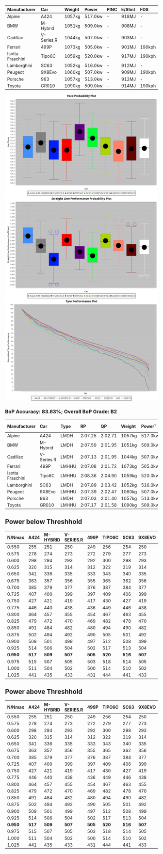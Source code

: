 | Manufacturer     | Car        | Weight | Power   | PINC    | E/Stint | FDS     |
|:-|:-|:-|:-|:-|:-|:-|
| Alpine           | A424       | 1057kg | 517.0kw |    -    | 918MJ   |    -    |
| BMW              | M-Hybrid   | 1051kg | 509.0kw |    -    | 908MJ   |    -    |
| Cadillac         | V-Series.R | 1044kg | 507.0kw |    -    | 903MJ   |    -    |
| Ferrari          | 499P       | 1073kg | 505.0kw |    -    | 901MJ   | 190kph  |
| Isotta Fraschini | Tipo6C     | 1059kg | 520.0kw |    -    | 917MJ   | 190kph  |
| Lamborghini      | SC63       | 1052kg | 516.0kw |    -    | 912MJ   |    -    |
| Peugeot          | 9X8Evo     | 1060kg | 507.0kw |    -    | 909MJ   | 190kph  |
| Porsche          | 963        | 1057kg | 513.0kw |    -    | 912MJ   |    -    |
| Toyota           | GR010      | 1090kg | 509.0kw |    -    | 914MJ   | 190kph  |

![PACECHART](./IMG/ACOMETHOD.png)
![STRAIGHTLINEPERFORMANCECHART](./IMG/ACOMETHOD_sp.png)
![TYREPERFORMANCECHART](./IMG/ACOMETHOD_tw.png)

### BoP Accuracy: 83.63%; Overall BoP Grade: B2
| Manufacturer     | Car        | Type  | RP      | QP      | Weight | Power¹  | Threshhold | PINC    | Power²   | E/Stint | AVG Vmax  | FDS     | RDLC | L/Stint | BOP-Grade | Model Accuracy | Model Points | Match%  | SimDiff |
|:-|:-|:-|:-|:-|:-|:-|:-|:-|:-|:-|:-|:-|:-|:-|:-|:-|:-|:-|:-|
| Alpine           | A424       | LMDH  | 2:07.25 | 2:02.71 | 1057kg | 517.0kw | 210.0kph   |    -    | 517.00kw |  918MJ  | 310.84kph |    -    | 0.99 | 25      | -A2       | 99.49%         | 1360         | 94.56%  | -0.38   |
| BMW              | M-Hybrid   | LMDH  | 2:07.59 | 2:01.95 | 1051kg | 509.0kw | 210.0kph   |    -    | 509.00kw |  908MJ  | 308.43kph |    -    | 1.00 | 25      | ~A1       | 98.62%         | 2363         | 100.00% | -0.25   |
| Cadillac         | V-Series.R | LMDH  | 2:07.13 | 2:01.95 | 1044kg | 507.0kw | 210.0kph   |    -    | 507.00kw |  903MJ  | 304.09kph |    -    | 1.02 | 25      | -B1       | 98.50%         | 4201         | 89.63%  | +0.69   |
| Ferrari          | 499P       | LMHHU | 2:07.08 | 2:01.72 | 1073kg | 505.0kw | 210.0kph   |    -    | 505.00kw |  901MJ  | 307.29kph | 190kph  | 1.02 | 25      | -B2       | 100.00%        | 4441         | 84.04%  | +0.22   |
| Isotta Fraschini | Tipo6C     | LMHHU | 2:08.36 | 2:04.90 | 1059kg | 520.0kw | 210.0kph   |    -    | 520.00kw |  917MJ  | 306.16kph | 190kph  | 1.05 | 25      | +Ω1       | 98.48%         | 130          | 41.06%  | -0.28   |
| Lamborghini      | SC63       | LMDH  | 2:07.89 | 2:03.42 | 1052kg | 516.0kw | 210.0kph   |    -    | 516.00kw |  912MJ  | 305.13kph |    -    | 1.04 | 25      | +B1       | 100.00%        | 784          | 85.07%  | -0.24   |
| Peugeot          | 9X8Evo     | LMHHU | 2:07.39 | 2:02.47 | 1060kg | 507.0kw | 210.0kph   |    -    | 507.00kw |  909MJ  | 308.73kph | 190kph  | 0.99 | 25      | +B2       | 100.00%        | 808          | 84.75%  | -0.04   |
| Porsche          | 963        | LMDH  | 2:07.03 | 2:01.40 | 1057kg | 513.0kw | 210.0kph   |    -    | 513.00kw |  912MJ  | 307.56kph |    -    | 1.00 | 25      | -B2       | 99.87%         | 12613        | 83.32%  | -0.56   |
| Toyota           | GR010      | LMHHU | 2:07.17 | 2:01.58 | 1090kg | 509.0kw | 210.0kph   |    -    | 509.00kw |  914MJ  | 303.89kph | 190kph  | 1.01 | 25      | -A2       | 99.73%         | 2956         | 90.29%  | +0.85   |

## Power below Threshhold
| N/Nmax    | A424    | M-HYBRID | V-SERIES.R | 499P    | TIPO6C  | SC63    | 9X8EVO  | 963     | GR010   |
|:-|:-|:-|:-|:-|:-|:-|:-|:-|:-|
|  0.550    |  255    |  251     |  250       |  249    |  256    |  254    |  250    |  253    |  251    |
|  0.575    |  278    |  274     |  273       |  272    |  279    |  277    |  273    |  276    |  274    |
|  0.600    |  298    |  294     |  293       |  292    |  300    |  298    |  293    |  296    |  294    |
|  0.625    |  320    |  315     |  314       |  312    |  322    |  319    |  314    |  317    |  315    |
|  0.650    |  341    |  336     |  335       |  333    |  343    |  340    |  335    |  338    |  336    |
|  0.675    |  363    |  357     |  356       |  355    |  365    |  362    |  356    |  360    |  357    |
|  0.700    |  385    |  379     |  377       |  376    |  387    |  384    |  377    |  382    |  379    |
|  0.725    |  407    |  400     |  399       |  397    |  409    |  406    |  399    |  403    |  400    |
|  0.750    |  427    |  421     |  419       |  417    |  430    |  427    |  419    |  424    |  421    |
|  0.775    |  446    |  440     |  438       |  436    |  449    |  446    |  438    |  443    |  440    |
|  0.800    |  464    |  457     |  455       |  454    |  467    |  463    |  455    |  461    |  457    |
|  0.825    |  479    |  472     |  470       |  469    |  482    |  478    |  470    |  476    |  472    |
|  0.850    |  491    |  484     |  482       |  480    |  494    |  490    |  482    |  487    |  484    |
|  0.875    |  502    |  494     |  492       |  490    |  505    |  501    |  492    |  498    |  494    |
|  0.900    |  509    |  501     |  499       |  497    |  512    |  508    |  499    |  505    |  501    |
|  0.925    |  514    |  506     |  504       |  502    |  517    |  513    |  504    |  510    |  506    |
| **0.950** | **517** | **509**  | **507**    | **505** | **520** | **516** | **507** | **513** | **509** |
|  0.975    |  515    |  507     |  505       |  503    |  518    |  514    |  505    |  511    |  507    |
|  1.000    |  511    |  504     |  502       |  500    |  514    |  510    |  502    |  507    |  504    |
|  1.025    |  441    |  435     |  433       |  431    |  444    |  441    |  433    |  438    |  435    |

## Power above Threshhold
| N/Nmax    | A424    | M-HYBRID | V-SERIES.R | 499P    | TIPO6C  | SC63    | 9X8EVO  | 963     | GR010   |
|:-|:-|:-|:-|:-|:-|:-|:-|:-|:-|
|  0.550    |  255    |  251     |  250       |  249    |  256    |  254    |  250    |  253    |  251    |
|  0.575    |  278    |  274     |  273       |  272    |  279    |  277    |  273    |  276    |  274    |
|  0.600    |  298    |  294     |  293       |  292    |  300    |  298    |  293    |  296    |  294    |
|  0.625    |  320    |  315     |  314       |  312    |  322    |  319    |  314    |  317    |  315    |
|  0.650    |  341    |  336     |  335       |  333    |  343    |  340    |  335    |  338    |  336    |
|  0.675    |  363    |  357     |  356       |  355    |  365    |  362    |  356    |  360    |  357    |
|  0.700    |  385    |  379     |  377       |  376    |  387    |  384    |  377    |  382    |  379    |
|  0.725    |  407    |  400     |  399       |  397    |  409    |  406    |  399    |  403    |  400    |
|  0.750    |  427    |  421     |  419       |  417    |  430    |  427    |  419    |  424    |  421    |
|  0.775    |  446    |  440     |  438       |  436    |  449    |  446    |  438    |  443    |  440    |
|  0.800    |  464    |  457     |  455       |  454    |  467    |  463    |  455    |  461    |  457    |
|  0.825    |  479    |  472     |  470       |  469    |  482    |  478    |  470    |  476    |  472    |
|  0.850    |  491    |  484     |  482       |  480    |  494    |  490    |  482    |  487    |  484    |
|  0.875    |  502    |  494     |  492       |  490    |  505    |  501    |  492    |  498    |  494    |
|  0.900    |  509    |  501     |  499       |  497    |  512    |  508    |  499    |  505    |  501    |
|  0.925    |  514    |  506     |  504       |  502    |  517    |  513    |  504    |  510    |  506    |
| **0.950** | **517** | **509**  | **507**    | **505** | **520** | **516** | **507** | **513** | **509** |
|  0.975    |  515    |  507     |  505       |  503    |  518    |  514    |  505    |  511    |  507    |
|  1.000    |  511    |  504     |  502       |  500    |  514    |  510    |  502    |  507    |  504    |
|  1.025    |  441    |  435     |  433       |  431    |  444    |  441    |  433    |  438    |  435    |
